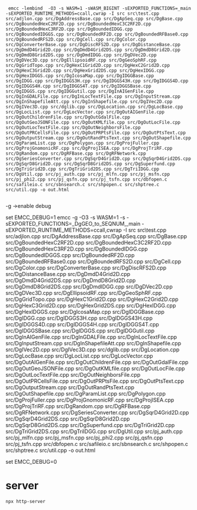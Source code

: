```

 emcc -lembind  -O3 -s WASM=1 -sWASM_BIGINT -sEXPORTED_FUNCTIONS=_main -sEXPORTED_RUNTIME_METHODS=ccall,cwrap -I src src\test.cpp src/adjlon.cpp src/DgAddressBase.cpp src/DgApSeq.cpp src/DgBase.cpp src/DgBoundedHexC2RF2D.cpp src/DgBoundedHexC3C2RF2D.cpp src/DgBoundedHexC3RF2D.cpp src/DgBoundedIDGG.cpp src/DgBoundedIDGGS.cpp src/DgBoundedRF2D.cpp src/DgBoundedRFBase0.cpp src/DgBoundedRFS2D.cpp src/DgCell.cpp src/DgColor.cpp src/DgConverterBase.cpp src/DgDiscRFS2D.cpp src/DgDistanceBase.cpp src/DgDmdD4Grid2D.cpp src/DgDmdD4Grid2DS.cpp src/DgDmdD8Grid2D.cpp src/DgDmdD8Grid2DS.cpp src/DgDmdIDGG.cpp src/DgDVec2D.cpp src/DgDVec3D.cpp src/DgEllipsoidRF.cpp src/DgGeoSphRF.cpp src/DgGridTopo.cpp src/DgHexC1Grid2D.cpp src/DgHexC2Grid2D.cpp src/DgHexC3Grid2D.cpp src/DgHexGrid2DS.cpp src/DgHexIDGG.cpp src/DgHexIDGGS.cpp src/DgIcosaMap.cpp src/DgIDGGBase.cpp src/DgIDGG.cpp src/DgIDGGS3H.cpp src/DgIDGGS43H.cpp src/DgIDGGS4D.cpp src/DgIDGGS4H.cpp src/DgIDGGS4T.cpp src/DgIDGGSBase.cpp src/DgIDGGS.cpp src/DgIDGGutil.cpp src/DgInAIGenFile.cpp src/DgInGDALFile.cpp src/DgInLocTextFile.cpp src/DgInputStream.cpp src/DgInShapefileAtt.cpp src/DgInShapefile.cpp src/DgIVec2D.cpp src/DgIVec3D.cpp src/dglib.cpp src/DgLocation.cpp src/DgLocBase.cpp src/DgLocList.cpp src/DgLocVector.cpp src/DgOutAIGenFile.cpp src/DgOutChildrenFile.cpp src/DgOutGdalFile.cpp src/DgOutGeoJSONFile.cpp src/DgOutKMLfile.cpp src/DgOutLocFile.cpp src/DgOutLocTextFile.cpp src/DgOutNeighborsFile.cpp src/DgOutPRCellsFile.cpp src/DgOutPRPtsFile.cpp src/DgOutPtsText.cpp src/DgOutputStream.cpp src/DgOutRandPtsText.cpp src/DgOutShapefile.cpp src/DgParamList.cpp src/DgPolygon.cpp src/DgProjFuller.cpp src/DgProjGnomonicRF.cpp src/DgProjISEA.cpp src/DgProjTriRF.cpp src/DgRandom.cpp src/DgRFBase.cpp src/DgRFNetwork.cpp src/DgSeriesConverter.cpp src/DgSqrD4Grid2D.cpp src/DgSqrD4Grid2DS.cpp src/DgSqrD8Grid2D.cpp src/DgSqrD8Grid2DS.cpp src/DgSuperfund.cpp src/DgTriGrid2D.cpp src/DgTriGrid2DS.cpp src/DgTriIDGG.cpp src/DgUtil.cpp src/pj_auth.cpp src/pj_mlfn.cpp src/pj_msfn.cpp src/pj_phi2.cpp src/pj_qsfn.cpp src/pj_tsfn.cpp src/dbfopen.c src/safileio.c src/sbnsearch.c src/shpopen.c src/shptree.c src/util.cpp -o out.html
 
```
-g ->enable debug

set EMCC_DEBUG=1
 emcc -g  -O3 -s WASM=1 -s -sEXPORTED_FUNCTIONS=_DgGEO_to_SEQNUM,_main -sEXPORTED_RUNTIME_METHODS=ccall,cwrap -I src src\test.cpp src/adjlon.cpp src/DgAddressBase.cpp src/DgApSeq.cpp src/DgBase.cpp src/DgBoundedHexC2RF2D.cpp src/DgBoundedHexC3C2RF2D.cpp src/DgBoundedHexC3RF2D.cpp src/DgBoundedIDGG.cpp src/DgBoundedIDGGS.cpp src/DgBoundedRF2D.cpp src/DgBoundedRFBase0.cpp src/DgBoundedRFS2D.cpp src/DgCell.cpp src/DgColor.cpp src/DgConverterBase.cpp src/DgDiscRFS2D.cpp src/DgDistanceBase.cpp src/DgDmdD4Grid2D.cpp src/DgDmdD4Grid2DS.cpp src/DgDmdD8Grid2D.cpp src/DgDmdD8Grid2DS.cpp src/DgDmdIDGG.cpp src/DgDVec2D.cpp src/DgDVec3D.cpp src/DgEllipsoidRF.cpp src/DgGeoSphRF.cpp src/DgGridTopo.cpp src/DgHexC1Grid2D.cpp src/DgHexC2Grid2D.cpp src/DgHexC3Grid2D.cpp src/DgHexGrid2DS.cpp src/DgHexIDGG.cpp src/DgHexIDGGS.cpp src/DgIcosaMap.cpp src/DgIDGGBase.cpp src/DgIDGG.cpp src/DgIDGGS3H.cpp src/DgIDGGS43H.cpp src/DgIDGGS4D.cpp src/DgIDGGS4H.cpp src/DgIDGGS4T.cpp src/DgIDGGSBase.cpp src/DgIDGGS.cpp src/DgIDGGutil.cpp src/DgInAIGenFile.cpp src/DgInGDALFile.cpp src/DgInLocTextFile.cpp src/DgInputStream.cpp src/DgInShapefileAtt.cpp src/DgInShapefile.cpp src/DgIVec2D.cpp src/DgIVec3D.cpp src/dglib.cpp src/DgLocation.cpp src/DgLocBase.cpp src/DgLocList.cpp src/DgLocVector.cpp src/DgOutAIGenFile.cpp src/DgOutChildrenFile.cpp src/DgOutGdalFile.cpp src/DgOutGeoJSONFile.cpp src/DgOutKMLfile.cpp src/DgOutLocFile.cpp src/DgOutLocTextFile.cpp src/DgOutNeighborsFile.cpp src/DgOutPRCellsFile.cpp src/DgOutPRPtsFile.cpp src/DgOutPtsText.cpp src/DgOutputStream.cpp src/DgOutRandPtsText.cpp src/DgOutShapefile.cpp src/DgParamList.cpp src/DgPolygon.cpp src/DgProjFuller.cpp src/DgProjGnomonicRF.cpp src/DgProjISEA.cpp src/DgProjTriRF.cpp src/DgRandom.cpp src/DgRFBase.cpp src/DgRFNetwork.cpp src/DgSeriesConverter.cpp src/DgSqrD4Grid2D.cpp src/DgSqrD4Grid2DS.cpp src/DgSqrD8Grid2D.cpp src/DgSqrD8Grid2DS.cpp src/DgSuperfund.cpp src/DgTriGrid2D.cpp src/DgTriGrid2DS.cpp src/DgTriIDGG.cpp src/DgUtil.cpp src/pj_auth.cpp src/pj_mlfn.cpp src/pj_msfn.cpp src/pj_phi2.cpp src/pj_qsfn.cpp src/pj_tsfn.cpp src/dbfopen.c src/safileio.c src/sbnsearch.c src/shpopen.c src/shptree.c src/util.cpp -o out.html
 
set EMCC_DEBUG=0

 # server

 `
 npx http-server
 `